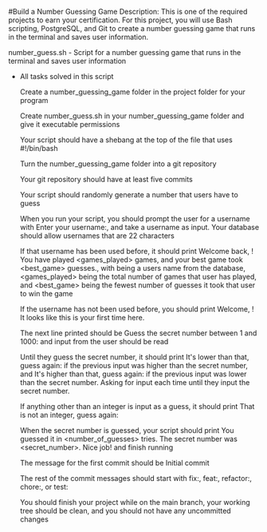 #Build a Number Guessing Game
Description: This is one of the required projects to earn your certification. For this project, you will use Bash scripting, PostgreSQL, and Git to create a number guessing game that runs in the terminal and saves user information.

number_guess.sh - Script for a number guessing game that runs in the terminal and saves user information

* All tasks solved in this script

  Create a number_guessing_game folder in the project folder for your program
  
  Create number_guess.sh in your number_guessing_game folder and give it executable permissions
  
  Your script should have a shebang at the top of the file that uses #!/bin/bash
  
  Turn the number_guessing_game folder into a git repository
  
  Your git repository should have at least five commits
  
  Your script should randomly generate a number that users have to guess
  
  When you run your script, you should prompt the user for a username with Enter your username:, and take a username as input. Your database should allow usernames that are 22 characters
  
  If that username has been used before, it should print Welcome back, <username>! You have played <games_played> games, and your best game took <best_game> guesses., with <username> being a users name from the database, <games_played> being the total number of games that user has played, and <best_game> being the fewest number of guesses it took that user to win the game
  
  If the username has not been used before, you should print Welcome, <username>! It looks like this is your first time here.
  
  The next line printed should be Guess the secret number between 1 and 1000: and input from the user should be read
  
  Until they guess the secret number, it should print It's lower than that, guess again: if the previous input was higher than the secret number, and It's higher than that, guess again: if the previous input was lower than the secret number. Asking for input each time until they input the secret number.
  
  If anything other than an integer is input as a guess, it should print That is not an integer, guess again:
  
  When the secret number is guessed, your script should print You guessed it in <number_of_guesses> tries. The secret number was <secret_number>. Nice job! and finish running
  
  The message for the first commit should be Initial commit
  
  The rest of the commit messages should start with fix:, feat:, refactor:, chore:, or test:
  
  You should finish your project while on the main branch, your working tree should be clean, and you should not have any uncommitted changes
